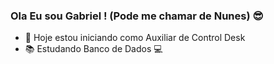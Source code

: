 ### Ola Eu sou Gabriel ! (Pode me chamar de Nunes) 😎

- 🔭 Hoje estou iniciando como Auxiliar de Control Desk
- 📚 Estudando Banco de Dados 💻
